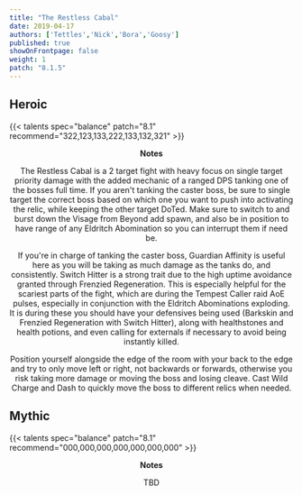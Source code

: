 ```yaml
---
title: "The Restless Cabal"
date: 2019-04-17
authors: ['Tettles','Nick','Bora','Goosy']
published: true
showOnFrontpage: false
weight: 1
patch: "8.1.5"
---
```


## Heroic
{{< talents spec="balance" patch="8.1" recommend="322,123,133,222,133,132,321" >}}

<center>
<b>Notes</b>

The Restless Cabal is a 2 target fight with heavy focus on single target priority damage with the added mechanic of a ranged DPS tanking one of the bosses full time. If you aren't tanking the caster boss, be sure to single target the correct boss based on which one you want to push into activating the relic, while keeping the other target DoTed. Make sure to switch to and burst down the Visage from Beyond add spawn, and also be in position to have range of any Eldritch Abomination so you can interrupt them if need be. 

If you're in charge of tanking the caster boss, Guardian Affinity is useful here as you will be taking as much damage as the tanks do, and consistently. Switch Hitter is a strong trait due to the high uptime avoidance granted through Frenzied Regeneration. This is especially helpful for the scariest parts of the fight, which are during the Tempest Caller raid AoE pulses, especially in conjunction with the Eldritch Abominations exploding. It is during these you should have your defensives being used (Barkskin and Frenzied Regeneration with Switch Hitter), along with healthstones and health potions, and even calling for externals if necessary to avoid being instantly killed. 

Position yourself alongside the edge of the room with your back to the edge and try to only move left or right, not backwards or forwards, otherwise you risk taking more damage or moving the boss and losing cleave. Cast Wild Charge and Dash to quickly move the boss to different relics when needed.

</center>


## Mythic
{{< talents spec="balance" patch="8.1" recommend="000,000,000,000,000,000,000" >}}
<center>
<b>Notes</b>

TBD

</center>
 
